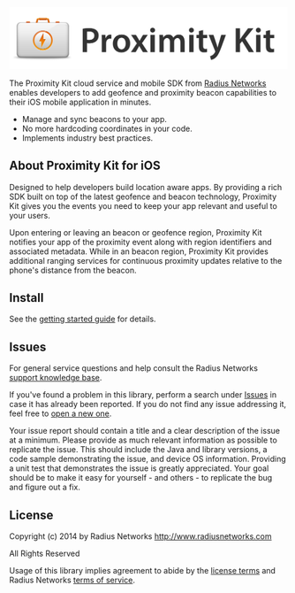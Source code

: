 [![Proximity Kit by Radius Networks](logo.png)](https://proximitykit.radiusnetworks.com)

The Proximity Kit cloud service and mobile SDK from [Radius
Networks](http://www.radiusnetworks.com/) enables developers to add geofence
and proximity beacon capabilities to their iOS mobile application in
minutes.

- Manage and sync beacons to your app.
- No more hardcoding coordinates in your code.
- Implements industry best practices.

## About Proximity Kit for iOS

Designed to help developers build location aware apps. By providing a rich SDK
built on top of the latest geofence and beacon technology, Proximity Kit gives
you the events you need to keep your app relevant and useful to your users.

Upon entering or leaving an beacon or geofence region, Proximity Kit notifies
your app of the proximity event along with region identifiers and associated
metadata. While in an beacon region, Proximity Kit provides additional ranging
services for continuous proximity updates relative to the phone's distance from
the beacon.

## Install

See the [getting started guide](https://proximitykit.radiusnetworks.com/docs/ios/getting-started)
for details.

## Issues

For general service questions and help consult the Radius Networks [support
knowledge base](https://radiusnetworks.zendesk.com/).

If you've found a problem in this library, perform a search under
[Issues](https://github.com/RadiusNetworks/proximitykit-ios/issues?q=is%3Aissue+)
in case it has already been reported. If you do not find any issue addressing
it, feel free to [open a new
one](https://github.com/RadiusNetworks/proximitykit-ios/issues/new).

Your issue report should contain a title and a clear description of the issue
at a minimum. Please provide as much relevant information as possible to
replicate the issue. This should include the Java and library versions, a code
sample demonstrating the issue, and device OS information. Providing a unit
test that demonstrates the issue is greatly appreciated. Your goal should be to
make it easy for yourself - and others - to replicate the bug and figure out a
fix.

## License

Copyright (c) 2014 by Radius Networks
http://www.radiusnetworks.com

All Rights Reserved

Usage of this library implies agreement to abide by the [license
terms](LICENSE) and Radius Networks [terms of
service](http://www.radiusnetworks.com/terms_of_service.html).
